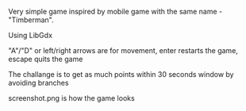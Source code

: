 Very simple game inspired by mobile game with the same name - "Timberman".

Using LibGdx 

"A"/"D" or left/right arrows are for movement, enter restarts the game, escape quits the game

The challange is to get as much points within 30 seconds window by avoiding branches

screenshot.png is how the game looks
